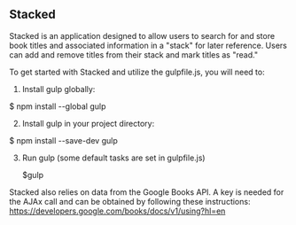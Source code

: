 ## Stacked

Stacked is an application designed to allow users to search for and store book titles and associated information in a "stack" for later reference.  Users can add and remove titles from their stack and mark titles as "read."

To get started with Stacked and utilize the gulpfile.js, you will need to:

1. Install gulp globally:

  $ npm install --global gulp

2. Install gulp in your project directory:

  $ npm install --save-dev gulp

3.  Run gulp (some default tasks are set in gulpfile.js)

    $gulp

Stacked also relies on data from the Google Books API.  A key is needed for the AJAx call and can be obtained by following these instructions:  https://developers.google.com/books/docs/v1/using?hl=en
